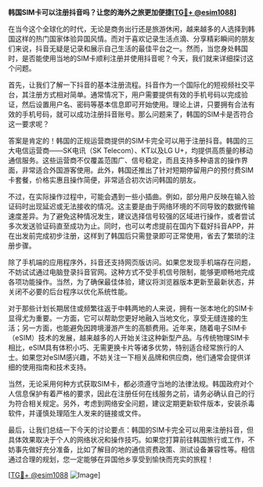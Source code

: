 **韩国SIM卡可以注册抖音吗？让您的海外之旅更加便捷[[TG💪+ @esim1088](https://t.me/s/esim1088)]**

在当今这个全球化的时代，无论是商务出行还是旅游休闲，越来越多的人选择到韩国这样的热门国家体验异国风情。而对于喜欢记录生活点滴、分享精彩瞬间的朋友们来说，抖音无疑是记录和展示自己生活的最佳平台之一。然而，当您身处韩国时，是否能使用当地的SIM卡顺利注册并使用抖音呢？今天，我们就来详细探讨这个问题。

首先，让我们了解一下抖音的基本注册流程。抖音作为一个国际化的短视频社交平台，其注册方式相对简单。通常情况下，用户需要提供有效的手机号码以完成验证，然后设置用户名、密码等基本信息即可开始使用。理论上讲，只要拥有合法有效的手机号码，就可以成功注册抖音账号。那么问题来了，韩国的SIM卡是否符合这一要求呢？

答案是肯定的！韩国的正规运营商提供的SIM卡完全可以用于注册抖音。韩国的三大电信运营商——SK电讯（SK Telecom）、KT以及LG U+，均提供高质量的移动通信服务。这些运营商不仅覆盖范围广、信号稳定，而且支持多种语言的操作界面，非常适合外国游客使用。此外，韩国还推出了针对短期停留用户的预付费SIM卡套餐，价格实惠且操作简便，非常适合初次访问韩国的朋友。

不过，在实际操作过程中，可能会遇到一些小插曲。例如，部分用户反映在输入验证码时出现延迟或无法接收的情况。这主要是由于网络环境的不同导致的数据传输速度差异。为了避免这种情况发生，建议选择信号较强的区域进行操作，或者尝试多次发送验证码直至成功为止。同时，也可以考虑提前在国内下载好抖音APP，并在出发前完成初步注册，这样到了韩国后只需登录即可正常使用，省去了繁琐的注册步骤。

除了手机端的应用程序外，抖音还支持网页版访问。如果您发现手机端存在问题，不妨试试通过电脑登录抖音官网。这种方式不受手机信号限制，能够更顺畅地完成各项功能操作。当然，为了确保最佳体验，建议将浏览器版本更新至最新状态，并关闭不必要的后台程序以优化系统性能。

对于那些计划长期居住或频繁往返于中韩两地的人来说，拥有一张本地化的SIM卡显得尤为重要。一方面，它可以帮助您更好地融入当地文化，享受无缝连接的生活；另一方面，也能避免因跨境漫游产生的高额费用。近年来，随着电子SIM卡（eSIM）技术的发展，越来越多的人开始关注这种新型产品。与传统物理SIM卡相比，eSIM具有体积小巧、无需更换卡片等诸多优势，特别适合经常旅行的人士。如果您对eSIM感兴趣，不妨关注一下相关品牌和供应商，他们通常会提供详细的使用指南和技术支持。

当然，无论采用何种方式获取SIM卡，都必须遵守当地的法律法规。韩国政府对个人信息保护有着严格的要求，因此在注册任何在线服务之前，请务必确认自己的行为符合相关规定。另外，考虑到网络安全问题，建议定期更新软件版本，安装杀毒软件，并谨慎处理陌生人发来的链接或文件。

最后，让我们总结一下今天的讨论要点：韩国的SIM卡完全可以用来注册抖音，但具体效果取决于个人的网络状况和操作技巧。如果您打算前往韩国旅行或工作，不妨事先做好充分准备，比如了解目的地的通信资费政策、测试设备兼容性等。相信通过合理的规划，您一定能够在异国他乡享受到愉快而充实的旅程！

[[TG💪+ @esim1088](https://t.me/s/esim1088) ![Image](https://i.postimg.cc/4NQfJmqS/Snipaste-2025-05-13-00-14-12.png)]